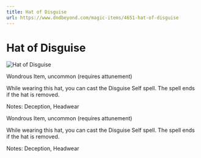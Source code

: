 ```yaml
---
title: Hat of Disguise
url: https://www.dndbeyond.com/magic-items/4651-hat-of-disguise
---
```


# Hat of Disguise

![Hat of Disguise](hat-of-disguise.png)

Wondrous Item, uncommon (requires attunement)

While wearing this hat, you can cast the Disguise Self spell. The spell ends if the hat is removed.

Notes: Deception, Headwear

Wondrous Item, uncommon (requires attunement)

While wearing this hat, you can cast the Disguise Self spell. The spell ends if the hat is removed.

Notes: Deception, Headwear